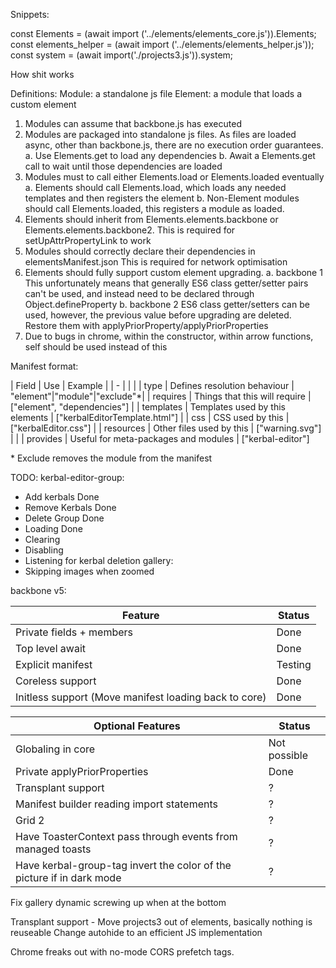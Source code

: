 Snippets:

const Elements = (await import ('../elements/elements_core.js')).Elements;
const elements_helper = (await import ('../elements/elements_helper.js'));
const system = (await import('./projects3.js')).system;

How shit works

Definitions:
	Module: a standalone js file
	Element: a module that loads a custom element

1.	Modules can assume that backbone.js has executed
2.	Modules are packaged into standalone js files.
	As files are loaded async, other than backbone.js, there are no
	execution order guarantees.
	a.	Use Elements.get to load any dependencies
	b.	Await a Elements.get call to wait until those dependencies are loaded
3.	Modules must to call either Elements.load or Elements.loaded eventually
	a.	Elements should call Elements.load, which loads any needed templates
		and then registers the element
	b.	Non-Element modules should call Elements.loaded, this registers a
		module as loaded.
4.	Elements should inherit from Elements.elements.backbone or Elements.elements.backbone2.
	This is required for setUpAttrPropertyLink to work
5. 	Modules should correctly declare their dependencies in elementsManifest.json
	This is required for network optimisation
6.	Elements should fully support custom element upgrading.
	a. backbone 1
		This unfortunately means that generally ES6 class getter/setter pairs can't be used, and
		instead need to be declared through Object.defineProperty
	b. backbone 2
		ES6 class getter/setters can be used, however, the previous value before upgrading are deleted. Restore them with applyPriorProperty/applyPriorProperties
7.	Due to bugs in chrome, within the constructor, within arrow functions,
	self should be used instead of this


Manifest format:

| Field | Use | Example |
| - | | |
| type | Defines resolution behaviour | "element"\|"module"\|"exclude"*|
| requires | Things that this will require | ["element", "dependencies"] |
| templates | Templates used by this elements | ["kerbalEditorTemplate.html"] |
| css | CSS used by this | ["kerbalEditor.css"] |
| resources | Other files used by this | ["warning.svg"] | |
| provides | Useful for meta-packages and modules | ["kerbal-editor"]

\* Exclude removes the module from the manifest

TODO:
kerbal-editor-group:

* Add kerbals Done
* Remove Kerbals Done
* Delete Group Done
* Loading Done
* Clearing
* Disabling
* Listening for kerbal deletion gallery:
* Skipping images when zoomed

backbone v5:

| Feature | Status |
| - | - |
Private fields + members | Done
Top level await | Done
Explicit manifest | Testing
Coreless support | Done
Initless support (Move manifest loading back to core) | Done

| Optional Features | Status |
| - | - |
| Globaling in core | Not possible |
| Private applyPriorProperties | Done |
| Transplant support | ? |
| Manifest builder reading import statements | ?
| Grid 2 | ?
| Have ToasterContext pass through events from managed toasts | ?
| Have kerbal-group-tag invert the color of the picture if in dark mode | ?

Fix gallery dynamic screwing up when at the bottom

Transplant support - Move projects3 out of elements, basically nothing is reuseable
Change autohide to an efficient JS implementation


Chrome freaks out with no-mode CORS prefetch tags.
